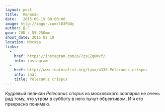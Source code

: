 ```yaml
---
layout: post
title:  Пеликан
date:   2015-09-19 00:00:00
image: http://imgur.com/l03PGdy
author: Д.Г.
gear: 70D / 55-250mm
shoot_date: 2015 09 19
location: Москва
links:
  -
    href: https://instagram.com/p/7zsCZqOWvf/
    info: instagram
  -
    href: http://www.inaturalist.org/taxa/4333-Pelecanus-crispus
    info: inat
    title: Pelecanus crispus
---
```


Кудрявый пеликан _Pelecanus crispus_ из московского зоопарка не очень рад тому, что утром в субботу в него тычут объективом. И я его прекрасно понимаю.
